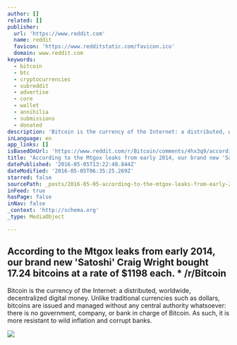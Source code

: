 ```yaml
---
author: []
related: []
publisher:
  url: 'https://www.reddit.com'
  name: reddit
  favicon: 'https://www.redditstatic.com/favicon.ico'
  domain: www.reddit.com
keywords:
  - bitcoin
  - btc
  - cryptocurrencies
  - subreddit
  - advertise
  - core
  - wallet
  - annihilia
  - submissions
  - donated
description: 'Bitcoin is the currency of the Internet: a distributed, worldwide, decentralized digital money. Unlike traditional currencies such as dollars, bitcoins are issued and managed without any central authority whatsoever: there is no government, company, or bank in charge of Bitcoin. As such, it is more resistant to wild inflation and corrupt banks.'
inLanguage: en
app_links: []
isBasedOnUrl: 'https://www.reddit.com/r/Bitcoin/comments/4hx3q9/according_to_the_mtgox_leaks_from_early_2014_our/'
title: "According to the Mtgox leaks from early 2014, our brand new 'Satoshi' Craig Wright bought 17.24 bitcoins at a rate of $1198 each. * /r/Bitcoin"
datePublished: '2016-05-05T13:22:40.844Z'
dateModified: '2016-05-05T06:35:25.269Z'
starred: false
sourcePath: _posts/2016-05-05-according-to-the-mtgox-leaks-from-early-2014-our-brand-new.md
inFeed: true
hasPage: false
inNav: false
_context: 'http://schema.org'
_type: MediaObject

---
```

<article style=""><h1>According to the Mtgox leaks from early 2014, our brand new 'Satoshi' Craig Wright bought 17.24 bitcoins at a rate of $1198 each. * /r/Bitcoin</h1><p>Bitcoin is the currency of the Internet: a distributed, worldwide, decentralized digital money. Unlike traditional currencies such as dollars, bitcoins are issued and managed without any central authority whatsoever: there is no government, company, or bank in charge of Bitcoin. As such, it is more resistant to wild inflation and corrupt banks.</p><img src="https://www.redditstatic.com/icon.png" /></article>